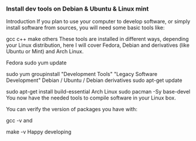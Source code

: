 ### Install dev tools on Debian & Ubuntu & Linux mint

Introduction
If you plan to use your computer to develop software, or simply install software from sources, you will need some basic tools like:

gcc
c++
make
others
These tools are installed in different ways, depending your Linux distribution, here I will cover Fedora, Debian and derivatives (like Ubuntu or Mint) and Arch Linux.

Fedora
sudo yum update

sudo yum groupinstall "Development Tools" "Legacy Software Development"
Debian / Ubuntu / Debian derivatives
sudo apt-get update

sudo apt-get install build-essential
Arch Linux
sudo pacman -Sy base-devel
You now have the needed tools to compile software in your Linux box.

You can verify the version of packages you have with:

gcc -v
and

make -v
Happy developing
